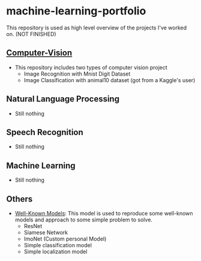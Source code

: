 # machine-learning-portfolio

This repository is used as high level overview of the projects I've worked on. (NOT FINISHED)

## [Computer-Vision](https://github.com/damianoimola/computer-vision)
- This repository includes two types of computer vision project
  - Image Recognition with Mnist Digit Dataset
  - Image Classification with animal10 dataset (got from a Kaggle's user)

## Natural Language Processing
- Still nothing

## Speech Recognition
- Still nothing

## Machine Learning
- Still nothing

## Others
- [Well-Known Models](https://github.com/damianoimola/DL-Models): This model is used to reproduce some well-known models and approach to some simple problem to solve.
  - ResNet
  - Siamese Network
  - ImoNet (Custom personal Model)
  - Simple classification model
  - Simple localization model
